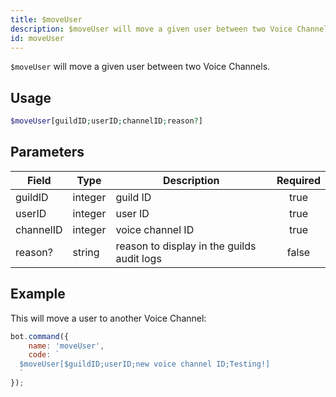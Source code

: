 ```yaml
---
title: $moveUser
description: $moveUser will move a given user between two Voice Channels.
id: moveUser
---
```


`$moveUser` will move a given user between two Voice Channels.

## Usage

```php
$moveUser[guildID;userID;channelID;reason?]
```

## Parameters 

| Field     | Type    | Description     | Required |
|-----------|---------|-----------------|:--------:|
| guildID   | integer | guild ID        |   true   |
| userID   | integer | user ID        |   true   |
| channelID   | integer | voice channel ID        |   true   |
| reason?   | string | reason to display in the guilds audit logs        |   false   |

## Example

This will move a user to another Voice Channel:

```javascript
bot.command({
    name: 'moveUser',
    code: `
  $moveUser[$guildID;userID;new voice channel ID;Testing!]
  `
});
```